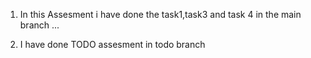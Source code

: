 1) In this Assesment i have done the task1,task3 and  task 4 in the main branch ...

2) I have done TODO assesment in todo branch
